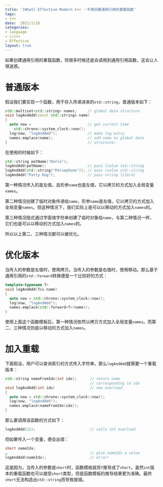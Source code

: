```yaml
---
title: '[What] Effective Modern C++ ：不用创建通用引用的重载函数'
tags: 
- c++
date:  2021/1/28
categories: 
- language
- c/c++
- Effective
layout: true
---
```

如果创建通用引用的重载函数，但很多时候还是会调用到通用引用函数，这会让人很迷惑。
<!--more-->

# 普通版本

假设我们要实现一个函数，用于存入传递进来的`std::string`，普通版本如下：

```cpp
std::multiset<std::string> names;     // global data structure
void logAndAdd(const std::string& name)
{
  auto now =                          // get current time
    std::chrono::system_clock::now();
  log(now, "logAndAdd");              // make log entry
  names.emplace(name);                // add name to global data
}                                     // structure; 
```

在使用的时候如下：

```cpp
std::string petName("Darla");
logAndAdd(petName);                   // pass lvalue std::string
logAndAdd(std::string("Persephone")); // pass rvalue std::string
logAndAdd("Patty Dog");               // pass string literal
```

第一种情况传入的是左值，且形参`name`也是左值，它以拷贝的方式加入全局变量`names`。

第二种情况创建了临时对象传递给`name`，形参`name`是左值，它以拷贝的方式加入全局变量`names`。但这种情况下，我们实际上是可以以移动的方式加入`names`的。

第三种情况隐式通过字面值字符串创建了临时对象给`name`，与第二种情况一样，它们也是可以以移动的方式加入`names`的。

所以以上第二、三种情况都可以被优化。

# 优化版本

当传入的参数是左值时，使用拷贝。当传入的参数是右值时，使用移动。那么基于通用引用的`std::forward`转换便是一个比较好的方式：

```cpp
template<typename T>
void logAndAdd(T&& name)
{
  auto now = std::chrono::system_clock::now();
  log(now, "logAndAdd");
  names.emplace(std::forward<T>(name));
}
```

使用上面这个函数模板后，第一种情况依然以拷贝方式加入全局变量`names`。而第二、三种情况则是以移动的方式加入`names`。

# 加入重载

下面假设，用户可以查询索引的方式传入字符串，那么`logAndAdd`就需要一个重载版本：

```cpp
std::string nameFromIdx(int idx);      // return name
                                       // corresponding to idx
void logAndAdd(int idx)                // new overload
{
  auto now = std::chrono::system_clock::now();
  log(now, "logAndAdd");
  names.emplace(nameFromIdx(idx));
}
```

那么要调用该函数的方式如下：

```cpp
logAndAdd(22);                         // calls int overload
```

但如果传入一个变量，便会出错：

```cpp
short nameIdx;
…                                      // give nameIdx a value
logAndAdd(nameIdx);                    // error!
```

这是因为，当传入的参数是`short`时，函数模板就将`T`推导成了`short`，虽然`int`版本的重载函数也可以接受`short`类型，但是函数模板的推导结果更为准确。最终`short`无法构造出`std::string`而导致报错。